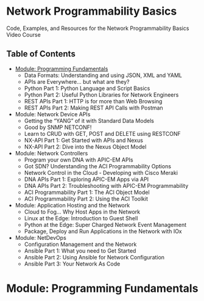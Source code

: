 # Network Programmability Basics 

Code, Examples, and Resources for the Network Programmability Basics Video Course

## Table of Contents 
* [Module: Programming Fundamentals](#module_programming_fundamentals)
    * Data Formats: Understanding and using JSON, XML and YAML
    * APIs are Everywhere... but what are they? 
    * Python Part 1: Python Language and Script Basics
    * Python Part 2: Useful Python Libraries for Network Engineers
    * REST APIs Part 1: HTTP is for more than Web Browsing
    * REST APIs Part 2: Making REST API Calls with Postman
* Module: Network Device APIs 
    * Getting the “YANG” of it with Standard Data Models
    * Good by SNMP <hello> NETCONF!
    * Learn to CRUD with GET, POST and DELETE using RESTCONF
    * NX-API Part 1: Get Started with APIs and Nexus
    * NX-API Part 2: Dive into the Nexus Object Model 
* Module: Network Controllers
    * Program your own DNA with APIC-EM APIs 
    * Got SDN? Understanding the ACI Programmability Options
    * Network Control in the Cloud - Developing with Cisco Meraki 
    * DNA APIs Part 1: Exploring APIC-EM Apps via API
    * DNA APIs Part 2: Troubleshooting with APIC-EM Programmability
    * ACI Programmability Part 1: The ACI Object Model 
    * ACI Programmability Part 2: Using the ACI Toolkit
* Module: Application Hosting and the Network
    * Cloud to Fog… Why Host Apps in the Network 
    * Linux at the Edge: Introduction to Guest Shell 
    * Python at the Edge: Super Charged Network Event Management
    * Package, Deploy and Run Applications in the Network with IOx 
* Module: NetDevOps
    * Configuration Management and the Network
    * Ansible Part 1: What you need to Get Started
    * Ansible Part 2: Using Ansible for Network Configuration
    * Ansible Part 3: Your Network As Code


# Module: Programming Fundamentals
